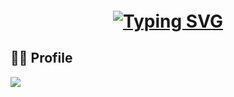 <h1 align="center" style="margin-top: 20px;">
  <a href="#">
    <img src="https://readme-typing-svg.demolab.com?font=Madimi+One&size=50&duration=4000&pause=1000&color=F7BF11&center=true&vCenter=true&random=false&width=600&height=70&lines=Hi+There!%F0%9F%91%8B;Welcome+to+My+Github!;I'm+Gibong+Roh!" alt="Typing SVG" />
  </a>
</h1>


## 🙋‍♂️ Profile

<a href="mailto:rohgibong@gmail.com" target="_blank">
  <img src="https://img.shields.io/badge/gmail-%23EA4335?style=flat-square&logo=gmail&logoColor=white"/>
</a>
